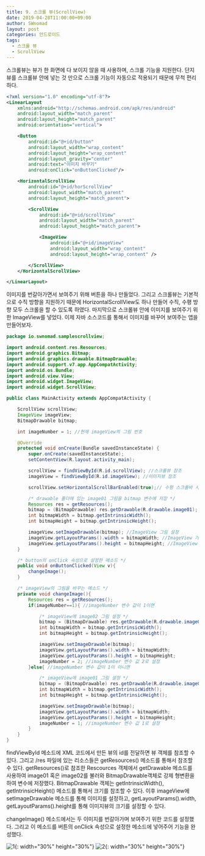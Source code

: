 ```yaml
---
title: 9. 스크롤 뷰(ScrollView)
date: 2019-04-28T11:00:00+09:00
author: SWnomad
layout: post
categories: 안드로이드
tags:
  - 스크롤 뷰
  - ScrollView
---
```


스크롤뷰는 뷰가 한 화면에 다 보이지 않을 때 사용하며, 스크롤 기능을 지원한다. 단지 뷰를 스크롤뷰 안에 넣는 것 만으로 스크롤 기능이 자동으로 적용되기 때문에 무척 편리하다.

~~~ xml
<?xml version="1.0" encoding="utf-8"?>
<LinearLayout
    xmlns:android="http://schemas.android.com/apk/res/android"
    android:layout_width="match_parent"
    android:layout_height="match_parent"
    android:orientation="vertical">

    <Button
        android:id="@+id/button"
        android:layout_width="wrap_content"
        android:layout_height="wrap_content"
        android:layout_gravity="center"
        android:text="이미지 바꾸기"
        android:onClick="onButtonClicked"/>

    <HorizontalScrollView
        android:id="@+id/horScrollView"
        android:layout_width="match_parent"
        android:layout_height="match_parent">

        <ScrollView
            android:id="@+id/scrollView"
            android:layout_width="match_parent"
            android:layout_height="match_parent">

            <ImageView
                android:id="@+id/imageView"
                android:layout_width="wrap_content"
                android:layout_height="wrap_content" />

        </ScrollView>
    </HorizontalScrollView>

</LinearLayout>
~~~

이미지를 번갈아가면서 보여주기 위해 버튼을 하나 만들었다. 그리고 스크롤뷰는 기본적으로 수직 방향을 지원하기 때문에 HorizontalScrollView도 하나 만들어 수직, 수평 방향 모두 스크롤을 할 수 있도록 하였다. 마지막으로 스크롤뷰 안에 이미지를 보여주기 위한 ImageView를 넣었다. 이제 자바 소스코드를 통해서 이미지를 바꾸어 보여주는 앱을 만들어보자.

~~~ java
package io.swnomad.samplescrollview;

import android.content.res.Resources;
import android.graphics.Bitmap;
import android.graphics.drawable.BitmapDrawable;
import android.support.v7.app.AppCompatActivity;
import android.os.Bundle;
import android.view.View;
import android.widget.ImageView;
import android.widget.ScrollView;

public class MainActivity extends AppCompatActivity {

    ScrollView scrollView;
    ImageView imageView;
    BitmapDrawable bitmap;

    int imageNumber = 1; //현재 imageView의 그림 번호

    @Override
    protected void onCreate(Bundle savedInstanceState) {
        super.onCreate(savedInstanceState);
        setContentView(R.layout.activity_main);

        scrollView = findViewById(R.id.scrollView); //스크롤뷰 참조
        imageView = findViewById(R.id.imageView); //이미지뷰 참조

        scrollView.setHorizontalScrollBarEnabled(true);// 수평 스크롤바 사용 가능하게

        /* drawable 폴더에 있는 image01 그림을 bitmap 변수에 저장 */
        Resources res = getResources();
        bitmap = (BitmapDrawable) res.getDrawable(R.drawable.image01);
        int bitmapWidth = bitmap.getIntrinsicWidth();
        int bitmapHeight = bitmap.getIntrinsicHeight();

        imageView.setImageDrawable(bitmap); //ImageView 그림 설정
        imageView.getLayoutParams().width = bitmapWidth; //ImageView 가로 크기 설정
        imageView.getLayoutParams().height = bitmapHeight; //ImageView 세로 크기 설정
    }

    /* button의 onClick 속성으로 설정한 메소드 */
    public void onButtonClicked(View v){
        changeImage();
    }

    /* imageView의 그림을 바꾸는 메소드 */
    private void changeImage(){
        Resources res = getResources();
        if(imageNumber==1){ //imageNumber 변수 값이 1이면

            /* imageView에 image02 그림 설정 */
            bitmap = (BitmapDrawable) res.getDrawable(R.drawable.image02);
            int bitmapWidth = bitmap.getIntrinsicWidth();
            int bitmapHeight = bitmap.getIntrinsicHeight();

            imageView.setImageDrawable(bitmap);
            imageView.getLayoutParams().width = bitmapWidth;
            imageView.getLayoutParams().height = bitmapHeight;
            imageNumber = 2; //imageNumber 변수 값 2로 설정
        }else{ //imageNumber 변수 값이 1이 아니면

            /* imageView에 image01 그림 설정 */
            bitmap = (BitmapDrawable) res.getDrawable(R.drawable.image01);
            int bitmapWidth = bitmap.getIntrinsicWidth();
            int bitmapHeight = bitmap.getIntrinsicHeight();

            imageView.setImageDrawable(bitmap);
            imageView.getLayoutParams().width = bitmapWidth;
            imageView.getLayoutParams().height = bitmapHeight;
            imageNumber = 1; //imageNumber 변수 값 1로 설정
        }
    }
}
~~~

findViewById 메소드에 XML 코드에서 만든 뷰의 id를 전달하면 뷰 객체를 참조할 수 있다. 그리고 /res 파일에 있는 리소스들은 getResources() 메소드를 통해서 참조할 수 있다. getResources()로 참조한 Rescources 객체에서 getDrawable 메소드를 사용하여 image01 혹은 image02를 불러와 BitmapDrawable객체로 강제 형변환을 하여 변수에 저장했다. BitmapDrawable 객체는 getIntrinsicWidth(), getIntrinsicHeight() 메소드를 통해서 크기를 참조할 수 있다. 이후 imageView에 setImageDrawable 메소드를 통해 이미지를 설정하고, getLayoutParams().width, getLayoutParams().height를 통해 이미지뷰의 크기를 설정할 수 있다.

changeImage() 메소드에서는 두 이미지를 번갈아가며 보여주기 위한 코드를 설정했다. 그리고 이 메소드를 버튼의 onClick 속성으로 설정한 메소드에 넣어주어 기능을 완성했다.

![1](/images/android/9/1.jpg){: width="30%" height="30%"}
![2](/images/android/9/2.jpg){: width="30%" height="30%"}